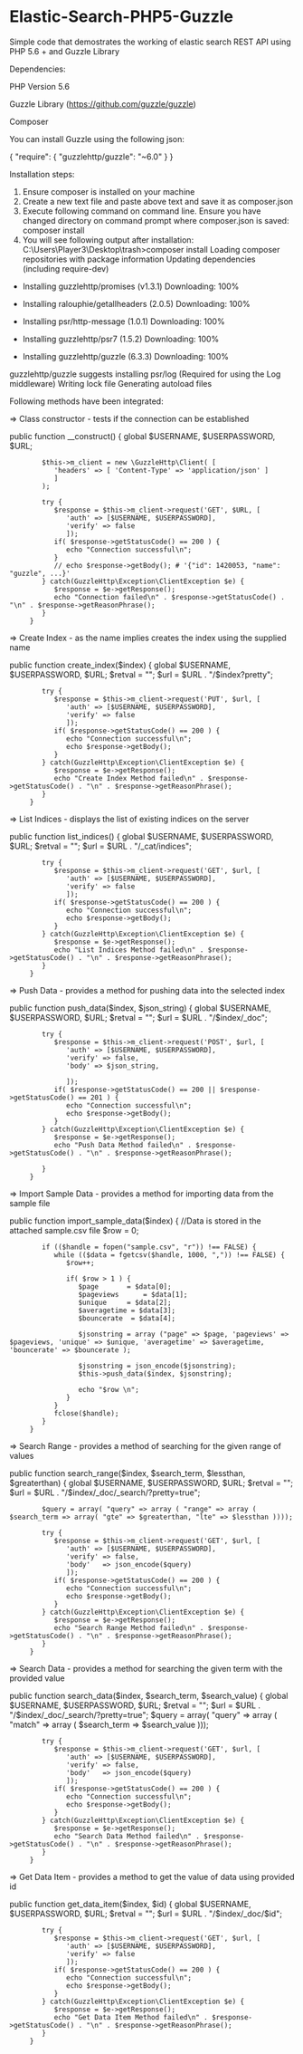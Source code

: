 # Elastic-Search-PHP5-Guzzle
Simple code that demostrates the working of elastic search REST API using PHP 5.6 + and Guzzle Library

Dependencies:

PHP Version 5.6

Guzzle Library (https://github.com/guzzle/guzzle)

Composer

You can install Guzzle using the following json:

{
   "require": {
      "guzzlehttp/guzzle": "~6.0"
   }
}

Installation steps:

1. Ensure composer is installed on your machine
2. Create a new text file and paste above text and save it as composer.json
3. Execute following command on command line. Ensure you have changed directory on command prompt where composer.json is saved:
    composer install 
4. You will see following output after installation:
  C:\Users\Player3\Desktop\trash>composer install
  Loading composer repositories with package information
  Updating dependencies (including require-dev)
  - Installing guzzlehttp/promises (v1.3.1)
    Downloading: 100%

  - Installing ralouphie/getallheaders (2.0.5)
    Downloading: 100%

  - Installing psr/http-message (1.0.1)
    Downloading: 100%

  - Installing guzzlehttp/psr7 (1.5.2)
    Downloading: 100%

  - Installing guzzlehttp/guzzle (6.3.3)
    Downloading: 100%

  guzzlehttp/guzzle suggests installing psr/log (Required for using the Log middleware)
  Writing lock file
  Generating autoload files


Following methods have been integrated:

=> Class constructor - tests if the connection can be established

   public function __construct() {
            global $USERNAME, $USERPASSWORD, $URL;

            $this->m_client = new \GuzzleHttp\Client( [
               'headers' => [ 'Content-Type' => 'application/json' ]
               ]
            );

            try { 
               $response = $this->m_client->request('GET', $URL, [
                  'auth' => [$USERNAME, $USERPASSWORD], 
                  'verify' => false
                  ]);
               if( $response->getStatusCode() == 200 ) {
                  echo "Connection successful\n";
               }
               // echo $response->getBody(); # '{"id": 1420053, "name": "guzzle", ...}'
            } catch(GuzzleHttp\Exception\ClientException $e) {
               $response = $e->getResponse();
               echo "Connection failed\n" . $response->getStatusCode() . "\n" . $response->getReasonPhrase(); 
            }
         }
         
=> Create Index - as the name implies creates the index using the supplied name

   public function create_index($index) {
            global $USERNAME, $USERPASSWORD, $URL;
            $retval = "";
            $url = $URL . "/$index?pretty";

            try {
               $response = $this->m_client->request('PUT', $url, [
                  'auth' => [$USERNAME, $USERPASSWORD], 
                  'verify' => false
                  ]);
               if( $response->getStatusCode() == 200 ) {
                  echo "Connection successful\n";
                  echo $response->getBody(); 
               }
            } catch(GuzzleHttp\Exception\ClientException $e) {
               $response = $e->getResponse();
               echo "Create Index Method failed\n" . $response->getStatusCode() . "\n" . $response->getReasonPhrase(); 
            }
         }
         
=> List Indices - displays the list of existing indices on the server

   public function list_indices() {
            global $USERNAME, $USERPASSWORD, $URL;
            $retval = "";
            $url = $URL . "/_cat/indices";

            try {
               $response = $this->m_client->request('GET', $url, [
                  'auth' => [$USERNAME, $USERPASSWORD], 
                  'verify' => false
                  ]);
               if( $response->getStatusCode() == 200 ) {
                  echo "Connection successful\n";
                  echo $response->getBody(); 
               }
            } catch(GuzzleHttp\Exception\ClientException $e) {
               $response = $e->getResponse();
               echo "List Indices Method failed\n" . $response->getStatusCode() . "\n" . $response->getReasonPhrase(); 
            }
         }
         
=> Push Data - provides a method for pushing data into the selected index

   public function push_data($index, $json_string) {
            global $USERNAME, $USERPASSWORD, $URL;
            $retval = "";
            $url = $URL . "/$index/_doc";

            try {
               $response = $this->m_client->request('POST', $url, [
                  'auth' => [$USERNAME, $USERPASSWORD], 
                  'verify' => false,
                  'body' => $json_string,

                  ]);
               if( $response->getStatusCode() == 200 || $response->getStatusCode() == 201 ) {
                  echo "Connection successful\n";
                  echo $response->getBody(); 
               }
            } catch(GuzzleHttp\Exception\ClientException $e) {
               $response = $e->getResponse();
               echo "Push Data Method failed\n" . $response->getStatusCode() . "\n" . $response->getReasonPhrase(); 

            }
         }
         
=> Import Sample Data - provides a method for importing data from the sample file

   public function import_sample_data($index) {
            //Data is stored in the attached sample.csv file
            $row = 0;

            if (($handle = fopen("sample.csv", "r")) !== FALSE) {
               while (($data = fgetcsv($handle, 1000, ",")) !== FALSE) {
                  $row++;

                  if( $row > 1 ) {
                     $page 		 = $data[0];
                     $pageviews 	 = $data[1];
                     $unique 	 = $data[2];
                     $averagetime = $data[3];
                     $bouncerate  = $data[4];

                     $jsonstring = array ("page" => $page, 'pageviews' => $pageviews, 'unique' => $unique, 'averagetime' => $averagetime, 'bouncerate' => $bouncerate );

                     $jsonstring = json_encode($jsonstring);
                     $this->push_data($index, $jsonstring);

                     echo "$row \n"; 
                  }
               }
               fclose($handle);
            }
         }
         
=> Search Range - provides a method of searching for the given range of values

   public function search_range($index, $search_term, $lessthan, $greaterthan) {
            global $USERNAME, $USERPASSWORD, $URL;
            $retval = "";
            $url = $URL . "/$index/_doc/_search/?pretty=true";

            $query = array( "query" => array ( "range" => array ( $search_term => array( "gte" => $greaterthan, "lte" => $lessthan ))));

            try {
               $response = $this->m_client->request('GET', $url, [
                  'auth' => [$USERNAME, $USERPASSWORD], 
                  'verify' => false,
                  'body'   => json_encode($query)
                  ]);
               if( $response->getStatusCode() == 200 ) {
                  echo "Connection successful\n";
                  echo $response->getBody(); 
               }
            } catch(GuzzleHttp\Exception\ClientException $e) {
               $response = $e->getResponse();
               echo "Search Range Method failed\n" . $response->getStatusCode() . "\n" . $response->getReasonPhrase(); 
            }
         }
         
=> Search Data - provides a method for searching the given term with the provided value

   public function search_data($index, $search_term, $search_value) {
            global $USERNAME, $USERPASSWORD, $URL;
            $retval = "";
            $url = $URL . "/$index/_doc/_search/?pretty=true";
            $query = array( "query" => array ( "match" => array ( $search_term => $search_value )));

            try {
               $response = $this->m_client->request('GET', $url, [
                  'auth' => [$USERNAME, $USERPASSWORD], 
                  'verify' => false,
                  'body'   => json_encode($query)
                  ]);
               if( $response->getStatusCode() == 200 ) {
                  echo "Connection successful\n";
                  echo $response->getBody(); 
               }
            } catch(GuzzleHttp\Exception\ClientException $e) {
               $response = $e->getResponse();
               echo "Search Data Method failed\n" . $response->getStatusCode() . "\n" . $response->getReasonPhrase(); 
            }
         }
         
=> Get Data Item - provides a method to get the value of data using provided id

   public function get_data_item($index, $id) {
            global $USERNAME, $USERPASSWORD, $URL;
            $retval = "";
            $url = $URL . "/$index/_doc/$id";

            try {
               $response = $this->m_client->request('GET', $url, [
                  'auth' => [$USERNAME, $USERPASSWORD], 
                  'verify' => false
                  ]);
               if( $response->getStatusCode() == 200 ) {
                  echo "Connection successful\n";
                  echo $response->getBody(); 
               }
            } catch(GuzzleHttp\Exception\ClientException $e) {
               $response = $e->getResponse();
               echo "Get Data Item Method failed\n" . $response->getStatusCode() . "\n" . $response->getReasonPhrase(); 
            }
         }
